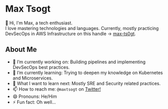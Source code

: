# Max Tsogt

👋 Hi, I'm Max, a tech enthusiast.  
I love mastering technologies and languages. Currently, mostly practicing DevSecOps in AWS Infrastructure on this handle -> [max-ts0gt](https://github.com/max-ts0gt).

## About Me

-   🔭 I’m currently working on: Building pipelines and implementing DevSecOps best practices.
-   🌱 I’m currently learning: Trying to deepen my knowledge on Kubernetes and Microservices.
-   🤔 What I want to learn next: Mostly SRE and Security related practices.
-   📫 How to reach me: `@maxtsogt` on [Twitter!](https://twitter.com/maxtsogt)
-   😄 Pronouns: He/Him
-   ⚡ Fun fact: Oh well... 
